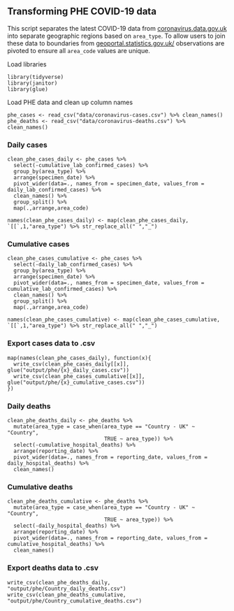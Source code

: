 ## Transforming PHE COVID-19 data

This script separates the latest COVID-19 data from [coronavirus.data.gov.uk](https://coronavirus.data.gov.uk/)
into separate geographic regions based on `area_type`. To allow users to join these data to boundaries from [geoportal.statistics.gov.uk/](http://geoportal.statistics.gov.uk/) observations are pivoted to ensure all `area_code` values are unique.


Load libraries
```{r warning=FALSE, message=FALSE}
library(tidyverse)
library(janitor)
library(glue)
```

Load PHE data and clean up column names
```{r}
phe_cases <- read_csv("data/coronavirus-cases.csv") %>% clean_names()
phe_deaths <- read_csv("data/coronavirus-deaths.csv") %>% clean_names()

```

### Daily cases
```{r}
clean_phe_cases_daily <- phe_cases %>% 
  select(-cumulative_lab_confirmed_cases) %>%
  group_by(area_type) %>% 
  arrange(specimen_date) %>% 
  pivot_wider(data=., names_from = specimen_date, values_from = daily_lab_confirmed_cases) %>% 
  clean_names() %>% 
  group_split() %>% 
  map(.,arrange,area_code)

names(clean_phe_cases_daily) <- map(clean_phe_cases_daily, `[[`,1,"area_type") %>% str_replace_all(" ","_")
```
### Cumulative cases
```{r}
clean_phe_cases_cumulative <- phe_cases %>% 
  select(-daily_lab_confirmed_cases) %>%
  group_by(area_type) %>% 
  arrange(specimen_date) %>% 
  pivot_wider(data=., names_from = specimen_date, values_from = cumulative_lab_confirmed_cases) %>% 
  clean_names() %>% 
  group_split() %>% 
  map(.,arrange,area_code)

names(clean_phe_cases_cumulative) <- map(clean_phe_cases_cumulative, `[[`,1,"area_type") %>% str_replace_all(" ","_")
```
### Export cases data to .csv
```{recho=FALSE}
map(names(clean_phe_cases_daily), function(x){
  write_csv(clean_phe_cases_daily[[x]], glue("output/phe/{x}_daily_cases.csv"))
  write_csv(clean_phe_cases_cumulative[[x]], glue("output/phe/{x}_cumulative_cases.csv"))
})

```

### Daily deaths
```{r}
clean_phe_deaths_daily <- phe_deaths %>% 
  mutate(area_type = case_when(area_type == "Country - UK" ~ "Country", 
                               TRUE ~ area_type)) %>% 
  select(-cumulative_hospital_deaths) %>%
  arrange(reporting_date) %>%
  pivot_wider(data=., names_from = reporting_date, values_from = daily_hospital_deaths) %>% 
  clean_names() 
```

### Cumulative deaths
```{r}
clean_phe_deaths_cumulative <- phe_deaths %>% 
  mutate(area_type = case_when(area_type == "Country - UK" ~ "Country", 
                               TRUE ~ area_type)) %>% 
  select(-daily_hospital_deaths) %>%
  arrange(reporting_date) %>%
  pivot_wider(data=., names_from = reporting_date, values_from = cumulative_hospital_deaths) %>% 
  clean_names() 
```
### Export deaths data to .csv
```{r}
write_csv(clean_phe_deaths_daily, "output/phe/Country_daily_deaths.csv")
write_csv(clean_phe_deaths_cumulative, "output/phe/Country_cumulative_deaths.csv")
```
